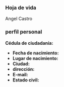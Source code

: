 ### Hoja de vida
 Angel Castro


### perfíl personal 

 **Cédula de ciudadanía:**
- **Fecha de nacimiento:**
- **Lugar de nacimiento:**
- **Ciudad:**
- **dirección:**
- **E-mail:**
- **Estado civil:**
